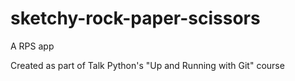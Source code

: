 # sketchy-rock-paper-scissors
A RPS app

Created as part of Talk Python's "Up and Running with Git" course

